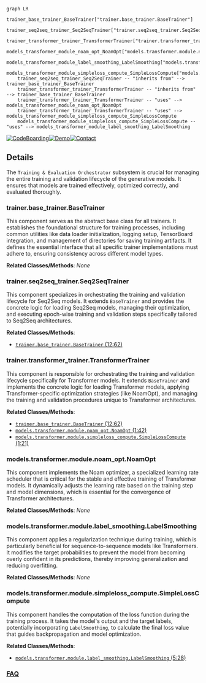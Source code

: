 ```mermaid
graph LR
    trainer_base_trainer_BaseTrainer["trainer.base_trainer.BaseTrainer"]
    trainer_seq2seq_trainer_Seq2SeqTrainer["trainer.seq2seq_trainer.Seq2SeqTrainer"]
    trainer_transformer_trainer_TransformerTrainer["trainer.transformer_trainer.TransformerTrainer"]
    models_transformer_module_noam_opt_NoamOpt["models.transformer.module.noam_opt.NoamOpt"]
    models_transformer_module_label_smoothing_LabelSmoothing["models.transformer.module.label_smoothing.LabelSmoothing"]
    models_transformer_module_simpleloss_compute_SimpleLossCompute["models.transformer.module.simpleloss_compute.SimpleLossCompute"]
    trainer_seq2seq_trainer_Seq2SeqTrainer -- "inherits from" --> trainer_base_trainer_BaseTrainer
    trainer_transformer_trainer_TransformerTrainer -- "inherits from" --> trainer_base_trainer_BaseTrainer
    trainer_transformer_trainer_TransformerTrainer -- "uses" --> models_transformer_module_noam_opt_NoamOpt
    trainer_transformer_trainer_TransformerTrainer -- "uses" --> models_transformer_module_simpleloss_compute_SimpleLossCompute
    models_transformer_module_simpleloss_compute_SimpleLossCompute -- "uses" --> models_transformer_module_label_smoothing_LabelSmoothing
```

[![CodeBoarding](https://img.shields.io/badge/Generated%20by-CodeBoarding-9cf?style=flat-square)](https://github.com/CodeBoarding/GeneratedOnBoardings)[![Demo](https://img.shields.io/badge/Try%20our-Demo-blue?style=flat-square)](https://www.codeboarding.org/demo)[![Contact](https://img.shields.io/badge/Contact%20us%20-%20contact@codeboarding.org-lightgrey?style=flat-square)](mailto:contact@codeboarding.org)

## Details

The `Training & Evaluation Orchestrator` subsystem is crucial for managing the entire training and validation lifecycle of the generative models. It ensures that models are trained effectively, optimized correctly, and evaluated thoroughly.

### trainer.base_trainer.BaseTrainer
This component serves as the abstract base class for all trainers. It establishes the foundational structure for training processes, including common utilities like data loader initialization, logging setup, TensorBoard integration, and management of directories for saving training artifacts. It defines the essential interface that all specific trainer implementations must adhere to, ensuring consistency across different model types.


**Related Classes/Methods**: _None_

### trainer.seq2seq_trainer.Seq2SeqTrainer
This component specializes in orchestrating the training and validation lifecycle for Seq2Seq models. It extends `BaseTrainer` and provides the concrete logic for loading Seq2Seq models, managing their optimization, and executing epoch-wise training and validation steps specifically tailored to Seq2Seq architectures.


**Related Classes/Methods**:

- <a href="https://github.com/MolecularAI/deep-molecular-optimization/blob/main/trainer/base_trainer.py#L12-L62" target="_blank" rel="noopener noreferrer">`trainer.base_trainer.BaseTrainer` (12:62)</a>


### trainer.transformer_trainer.TransformerTrainer
This component is responsible for orchestrating the training and validation lifecycle specifically for Transformer models. It extends `BaseTrainer` and implements the concrete logic for loading Transformer models, applying Transformer-specific optimization strategies (like NoamOpt), and managing the training and validation procedures unique to Transformer architectures.


**Related Classes/Methods**:

- <a href="https://github.com/MolecularAI/deep-molecular-optimization/blob/main/trainer/base_trainer.py#L12-L62" target="_blank" rel="noopener noreferrer">`trainer.base_trainer.BaseTrainer` (12:62)</a>
- <a href="https://github.com/MolecularAI/deep-molecular-optimization/blob/main/models/transformer/module/noam_opt.py#L1-L42" target="_blank" rel="noopener noreferrer">`models.transformer.module.noam_opt.NoamOpt` (1:42)</a>
- <a href="https://github.com/MolecularAI/deep-molecular-optimization/blob/main/models/transformer/module/simpleloss_compute.py#L1-L21" target="_blank" rel="noopener noreferrer">`models.transformer.module.simpleloss_compute.SimpleLossCompute` (1:21)</a>


### models.transformer.module.noam_opt.NoamOpt
This component implements the Noam optimizer, a specialized learning rate scheduler that is critical for the stable and effective training of Transformer models. It dynamically adjusts the learning rate based on the training step and model dimensions, which is essential for the convergence of Transformer architectures.


**Related Classes/Methods**: _None_

### models.transformer.module.label_smoothing.LabelSmoothing
This component applies a regularization technique during training, which is particularly beneficial for sequence-to-sequence models like Transformers. It modifies the target probabilities to prevent the model from becoming overly confident in its predictions, thereby improving generalization and reducing overfitting.


**Related Classes/Methods**: _None_

### models.transformer.module.simpleloss_compute.SimpleLossCompute
This component handles the computation of the loss function during the training process. It takes the model's output and the target labels, potentially incorporating `LabelSmoothing`, to calculate the final loss value that guides backpropagation and model optimization.


**Related Classes/Methods**:

- <a href="https://github.com/MolecularAI/deep-molecular-optimization/blob/main/models/transformer/module/label_smoothing.py#L5-L28" target="_blank" rel="noopener noreferrer">`models.transformer.module.label_smoothing.LabelSmoothing` (5:28)</a>




### [FAQ](https://github.com/CodeBoarding/GeneratedOnBoardings/tree/main?tab=readme-ov-file#faq)